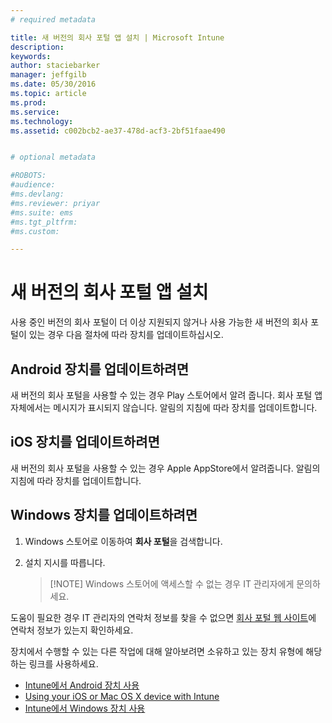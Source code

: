 ```yaml
---
# required metadata

title: 새 버전의 회사 포털 앱 설치 | Microsoft Intune
description:
keywords:
author: staciebarker
manager: jeffgilb
ms.date: 05/30/2016
ms.topic: article
ms.prod:
ms.service:
ms.technology:
ms.assetid: c002bcb2-ae37-478d-acf3-2bf51faae490


# optional metadata

#ROBOTS:
#audience:
#ms.devlang:
#ms.reviewer: priyar
#ms.suite: ems
#ms.tgt_pltfrm:
#ms.custom:

---
```


# 새 버전의 회사 포털 앱 설치

사용 중인 버전의 회사 포털이 더 이상 지원되지 않거나 사용 가능한 새 버전의 회사 포털이 있는 경우 다음 절차에 따라 장치를 업데이트하십시오.

## Android 장치를 업데이트하려면

새 버전의 회사 포털을 사용할 수 있는 경우 Play 스토어에서 알려 줍니다. 회사 포털 앱 자체에서는 메시지가 표시되지 않습니다. 알림의 지침에 따라 장치를 업데이트합니다.

## iOS 장치를 업데이트하려면

새 버전의 회사 포털을 사용할 수 있는 경우 Apple AppStore에서 알려줍니다. 알림의 지침에 따라 장치를 업데이트합니다.

## Windows 장치를 업데이트하려면

1.  Windows 스토어로 이동하여 **회사 포털**을 검색합니다.

2.  설치 지시를 따릅니다.

    > [!NOTE] Windows 스토어에 액세스할 수 없는 경우 IT 관리자에게 문의하세요.


도움이 필요한 경우 IT 관리자의 연락처 정보를 찾을 수 없으면 [회사 포털 웹 사이트](http://portal.manage.microsoft.com)에 연락처 정보가 있는지 확인하세요.

장치에서 수행할 수 있는 다른 작업에 대해 알아보려면 소유하고 있는 장치 유형에 해당하는 링크를 사용하세요.

- [Intune에서 Android 장치 사용](using-your-android-device-with-intune.md)</br>
- [Using your iOS or Mac OS X device with Intune](using-your-ios-or-mac-os-x-device-with-intune.md)</br>
- [Intune에서 Windows 장치 사용](using-your-windows-device-with-intune.md)



<!--HONumber=Jun16_HO1-->


